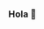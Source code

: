 ### Hola 👋
<!--
I'm a Full-Stack Web Developer, [Visit My Freelancer Profile](https://www.freelancer.com/u/sumonst21) 
-->

<!--
**sumonst21/sumonst21** is a ✨ _special_ ✨ repository because its `README.md` (this file) appears on your GitHub profile.

Here are some ideas to get you started:

- 🔭 I’m currently working on ...
- 🌱 I’m currently learning ...
- 👯 I’m looking to collaborate on ...
- 🤔 I’m looking for help with ...
- 💬 Ask me about ...
- 📫 How to reach me: ...
- 😄 Pronouns: ...
- ⚡ Fun fact: ...
-->
<!--
![Metrics](https://metrics.lecoq.io/sumonst21?template=classic&base.metadata=0&isocalendar=1&languages=1&introduction=1&stars=1&gists=1&lines=1&code=1&isocalendar.duration=half-year&languages.limit=8&languages.sections=most-used&languages.colors=github&languages.threshold=0%25&languages.indepth=false&languages.categories=markup%2C%20programming&languages.recent.categories=markup%2C%20programming&languages.recent.load=300&languages.recent.days=14&introduction.title=true&stars.limit=4&code.lines=12&code.load=100&code.visibility=public&config.timezone=Asia%2FDhaka)

![Metrics](https://metrics.lecoq.io/sumonst21?template=classic&repositories.forks=false&isocalendar=1&languages=1&gists=1&lines=1&isocalendar.duration=half-year&languages.limit=8&languages.sections=most-used&languages.colors=github&languages.threshold=0%25&languages.indepth=false&languages.categories=markup%2C%20programming&languages.recent.categories=markup%2C%20programming&languages.recent.load=300&languages.recent.days=14&config.timezone=Asia%2FDhaka) 
-->

<!--
[![Sumon's GitHub stats](https://github-readme-stats.vercel.app/api?username=sumonst21&count_private=true&include_all_commits=true&show_icons=true)](#)
[![Top Langs](https://github-readme-stats.vercel.app/api/top-langs/?username=sumonst21&layout=compact&hide=tsql&langs_count=8)](#)
---
-->

<!--
> 🔭 [All about my projects and where I’m currently working on](https://www.freelancer.com/u/sumonst21) 

> ⚡ My most commits are private because these are my employers projects
-->

<!--
> Looking for some chip that will trigger some actions in my brain based on its thinking & apply filters to my talks before they are out - Why? I talk too much nonsense
-->

<!--
{ "status": "success", "result": { "8417798": { "entire_history": { "overall": 4.900866299057405, "on_budget": 0.9376142891235845, "on_time": 0.9342599385419516, "positive": 0, "category_ratings": { "quality": 4.894359509988549, "communication": 4.909145841665085, "expertise": 4.914001476212163, "professionalism": 4.900027915686919, "hire_again": 4.886796751734311 }, "all": 263, "reviews": 235, "incomplete_reviews": 26, "complete": 237, "incomplete": 26, "earnings": 44779.88010900001, "completion_rate": 0.9011406844106464, "rehire_rate": 0.23557692307692307, "user_id": 8417798 }, "last3months": { "overall": 4.959864593679687, "on_budget": 0.8996614841992175, "on_time": 1, "positive": 0, "category_ratings": { "quality": 5, "communication": 4.899661484199218, "expertise": 5, "professionalism": 4.899661484199218, "hire_again": 5 }, "all": 6, "reviews": 6, "incomplete_reviews": 0, "complete": 6, "incomplete": 0, "earnings": 1973.32, "completion_rate": 1, "rehire_rate": 0.4, "user_id": 8417798 }, "last12months": { "overall": 4.967212285248489, "on_budget": 0.9122423596980468, "on_time": 0.9438897378970731, "positive": 0, "category_ratings": { "quality": 4.973627184834145, "communication": 4.953420453730499, "expertise": 4.973627184834145, "professionalism": 4.96175941800951, "hire_again": 4.973627184834145 }, "all": 45, "reviews": 44, "incomplete_reviews": 2, "complete": 43, "incomplete": 2, "earnings": 16723.8465, "completion_rate": 0.9555555555555556, "rehire_rate": 0.22580645161290322, "user_id": 8417798 }, "user_id": 8417798, "role": "freelancer", "earnings_score": 7.3022 } }, "request_id": "bae97df307c2a814d9ec3bfb7310e423" }
-->

<!--
## Freelance Statistics
```json
{
    "status": "success",
    "timestamp": 1667179540,
    "result": {
        "8417798": {
            "last12months": {
                "overall": 4.967212285248489,
                "on_budget": 0.9122423596980468,
                "on_time": 0.9438897378970731,
                "positive": 0,
                "category_ratings": {
                    "quality": 4.973627184834145,
                    "communication": 4.953420453730499,
                    "expertise": 4.973627184834145,
                    "professionalism": 4.96175941800951,
                    "hire_again": 4.973627184834145
                },
                "all": 45,
                "reviews": 44,
                "incomplete_reviews": 2,
                "complete": 43,
                "incomplete": 2,
                "earnings": 16723.8465,
                "completion_rate": 0.9555555555555556,
                "rehire_rate": 0.22580645161290322,
                "user_id": 8417798
            },
            "user_id": 8417798,
            "role": "freelancer",
            "earnings_score": 7.3022
        }
    }
}
```
-->
